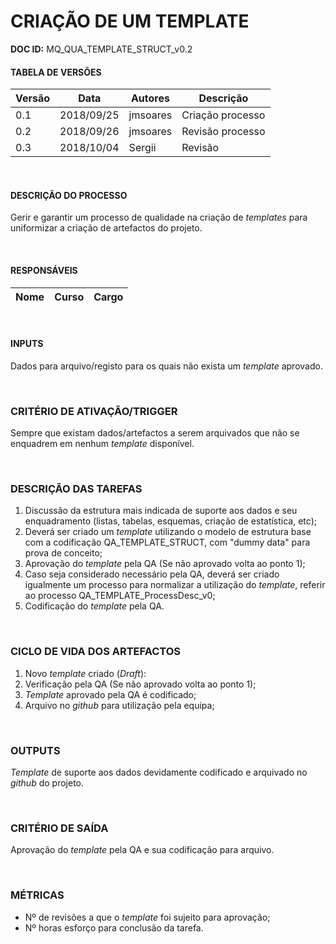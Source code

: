 # CRIAÇÃO DE UM TEMPLATE

**DOC ID:**  MQ_QUA_TEMPLATE_STRUCT_v0.2

#### TABELA DE VERSÕES

| Versão | Data | Autores | Descrição
|---|---|---|---
|0.1 | 2018/09/25 | jmsoares | Criação processo
|0.2 | 2018/09/26 | jmsoares | Revisão processo
|0.3 | 2018/10/04 | Sergii | Revisão

<br>

#### DESCRIÇÃO DO PROCESSO

Gerir e garantir um processo de qualidade na criação de *templates* para uniformizar a criação de artefactos do projeto.

<br>

#### RESPONSÁVEIS

| Nome | Curso | Cargo |
|---|---|---

<br>

#### INPUTS

Dados para arquivo/registo para os quais não exista um *template* aprovado.

<br>

### CRITÉRIO DE ATIVAÇÃO/TRIGGER

Sempre que existam dados/artefactos a serem arquivados que não se enquadrem em nenhum *template* disponível.

<br>

### DESCRIÇÃO DAS TAREFAS

1. Discussão da estrutura mais indicada de suporte aos dados e seu enquadramento (listas, tabelas, esquemas, criação de estatística, etc);
2. Deverá ser criado um *template* utilizando o modelo de estrutura base com a codificação QA_TEMPLATE_STRUCT, com "dummy data" para prova de conceito;
3. Aprovação do *template* pela QA (Se não aprovado volta ao ponto 1);
4. Caso seja considerado necessário pela QA, deverá ser criado igualmente um processo para normalizar a utilização do *template*, referir ao processo QA_TEMPLATE_ProcessDesc_v0;
5. Codificação do *template* pela QA.

<br>

### CICLO DE VIDA DOS ARTEFACTOS

1. Novo *template* criado (*Draft*):
2. Verificação pela QA (Se não aprovado volta ao ponto 1);
3. *Template* aprovado pela QA é codificado;
4. Arquivo no *github* para utilização pela equipa;

<br>

### OUTPUTS

*Template* de suporte aos dados devidamente codificado e arquivado no *github* do projeto.

<br>

### CRITÉRIO DE SAÍDA

Aprovação do *template* pela QA e sua codificação para arquivo.

<br>

### MÉTRICAS

* Nº de revisões a que o *template* foi sujeito para aprovação;
* Nº horas esforço para conclusão da tarefa.
